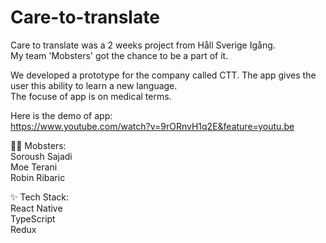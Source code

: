 # Care-to-translate

Care to translate was a 2 weeks project from Håll Sverige Igång. <br>
My team 'Mobsters' got the chance to be a part of it.<br>

We developed a prototype for the company called CTT. The app gives the user this ability to learn a new language.<br>
The focuse of app is on medical terms.

Here is the demo of app: <br>
https://www.youtube.com/watch?v=9rORnvH1q2E&feature=youtu.be


👨‍💻 Mobsters: <br>
Soroush Sajadi <br>
Moe Terani <br>
Robin Ribaric <br>

✨ Tech Stack: <br>
React Native <br>
TypeScript <br>
Redux <br>


